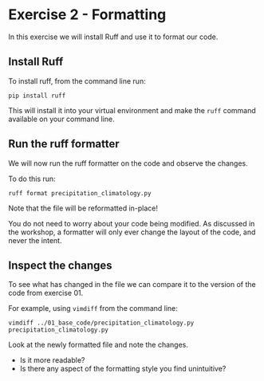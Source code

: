 # Exercise 2 - Formatting

In this exercise we will install Ruff and use it to format our code.


## Install Ruff

To install ruff, from the command line run:
```
pip install ruff
```

This will install it into your virtual environment and make the `ruff` command
available on your command line.


## Run the ruff formatter

We will now run the ruff formatter on the code and observe the changes.

To do this run:
```
ruff format precipitation_climatology.py
```

Note that the file will be reformatted in-place!

You do not need to worry about your code being modified.
As discussed in the workshop, a formatter will only ever change the layout of the code,
and never the intent.


## Inspect the changes

To see what has changed in the file we can compare it to the version of the code
from exercise 01.

For example, using `vimdiff` from the command line:
```
vimdiff ../01_base_code/precipitation_climatology.py precipitation_climatology.py
```

Look at the newly formatted file and note the changes.

- Is it more readable?
- Is there any aspect of the formatting style you find unintuitive?
